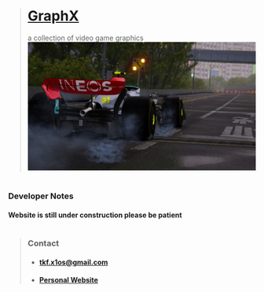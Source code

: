 > # [GraphX](https://9jh1.github.io/graphx)
>
> a collection of video game graphics
> [![image](img/banners/banner.png "Title")](link-to-picture)

#

### Developer Notes

#### Website is still under construction please be patient

#

> ### Contact
>
> - #### [tkf.x1os@gmail.com](gmail.com)
> - #### [Personal Website](9jh1.github.io)
